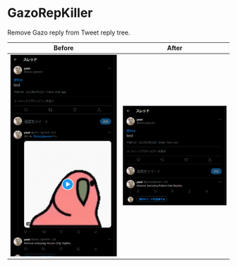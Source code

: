 # GazoRepKiller

Remove Gazo reply from Tweet reply tree.

|Before|After|
|------|-----|
|<a><img src="./docs/before.png"></a>|<a><img src="./docs/after.png"></a>|
